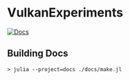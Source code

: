 # VulkanExperiments

[![Docs](https://img.shields.io/badge/docs-stable-blue.svg)](https://BradLyman.github.io/VulkanExperiments.jl/index.html)

## Building Docs

```shell
> julia --project=docs ./docs/make.jl
```
